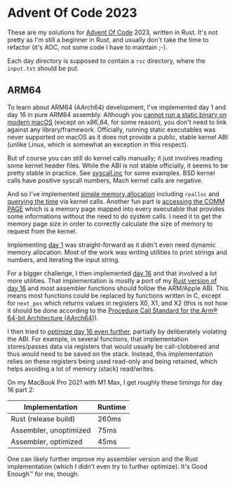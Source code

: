 # Advent Of Code 2023

These are my solutions for [Advent Of Code](https://adventofcode.com) 2023, written in Rust. It's not pretty as I'm still a beginner in Rust, and usually don't take the time to refactor (it's AOC, not some code I have to maintain ;-).

Each day directory is supposed to contain a `rsc` directory, where the `input.txt` should be put.


## ARM64

To learn about ARM64 (AArch64) development, I've implemented day 1 and day 16 in pure ARM64 assembly. Although you
[cannot run a static binary on modern macOS](https://github.com/apple-oss-distributions/xnu/blob/5e3eaea39dcf651e66cb99ba7d70e32cc4a99587/bsd/kern/mach_loader.c#L852-L874)
(except on x86_64, for some reason), you don't need to link against any library/framework. Officially, running static
executables was never supported on macOS as it does not provide a public, stable kernel ABI (unlike Linux, which is
somewhat an exception in this respect).

But of course you can still do kernel calls manually; it just involves reading some kernel header files. While the
ABI is not stable officially, it seems to be pretty stable in practice. See [syscall.inc](ARM64/lib/syscall.inc)
for some examples. BSD kernel calls have positive syscall numbers, Mach kernel calls are negative.

And so I've implemented [simple memory allocation](ARM64/lib/malloc.s) including `realloc` and
[querying the time](ARM64/lib/time.s) via kernel calls. Another fun part is [accessing the COMM PAGE](ARM64/lib/mach.s)
which is a memory page mapped into every executable that provides some informations without the need to do system calls.
I need it to get the memory page size in order to correctly calculate the size of memory to request from the kernel.

Implementing [day 1](ARM64/day1/day1.s) was straight-forward as it didn't even need dynamic memory allocation.
Most of the work was writing utilities to print strings and numbers, and iterating the input string.

For a bigger challenge, I then implemented [day 16](ARM64/day16/day16.s) and that involved a lot more utilities. That
implementation is mostly a port of my [Rust version of day 16](day16/src/main.rs) and most assembler functions should
follow the ARM/Apple ABI. This means most functions could be replaced by functions written in C, except for `next_pos`
which returns values in registers X0, X1, and X2 (this is not how it should be done according to the
[Procedure Call Standard for the Arm® 64-bit Architecture (AArch64)](https://github.com/ARM-software/abi-aa/releases)).

I then tried to [optimize day 16 even further](ARM64/day16a/day16a.s), partially by deliberately violating the ABI.
For example, in several functions, that implementation stores/passes data via registers that would usually be
call-clobbered and thus would need to be saved on the stack. Instead, this implementation relies on these registers
being used read-only and being retained, which helps avoiding a lot of memory (stack) read/writes.

On my MacBook Pro 2021 with M1 Max, I get roughly these timings for day 16 part 2:

| Implementation         | Runtime |
| -----------------------|---------|
| Rust (release build)   | 260ms   | 
| Assembler, unoptimized | 75ms    |
| Assembler, optimized   | 45ms    |

One can likely further improve my assembler version and the Rust implementation (which I didn't even try to further
optimize). It's Good Enough™ for me, though.
